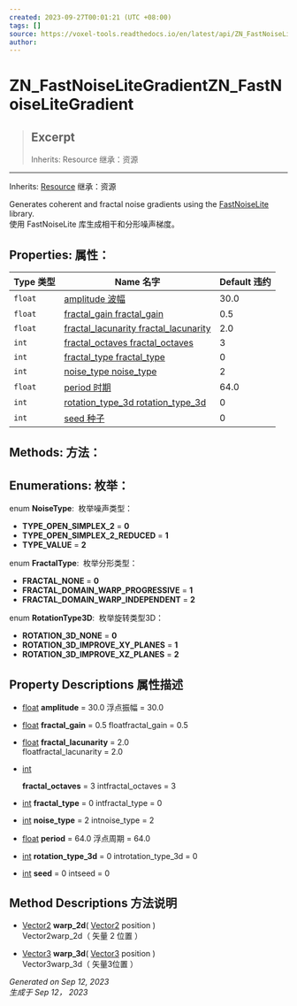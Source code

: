 ```yaml
---
created: 2023-09-27T00:01:21 (UTC +08:00)
tags: []
source: https://voxel-tools.readthedocs.io/en/latest/api/ZN_FastNoiseLiteGradient/
author: 
---
```


# ZN_FastNoiseLiteGradientZN_FastNoiseLiteGradient

> ## Excerpt
> Inherits: Resource 继承：资源

---
Inherits: [Resource](https://docs.godotengine.org/en/stable/classes/class_resource.html) 继承：资源

Generates coherent and fractal noise gradients using the [FastNoiseLite](https://github.com/Auburn/FastNoise) library.  
使用 FastNoiseLite 库生成相干和分形噪声梯度。

## Properties: 属性：

| Type 类型 | Name 名字 | Default 违约 |
| --- | --- | --- |
| `float` | [amplitude 波幅](https://voxel-tools.readthedocs.io/en/latest/api/ZN_FastNoiseLiteGradient/#i_amplitude) | 30.0 |
| `float` | [fractal\_gain fractal\_gain](https://voxel-tools.readthedocs.io/en/latest/api/ZN_FastNoiseLiteGradient/#i_fractal_gain) | 0.5 |
| `float` | [fractal\_lacunarity fractal\_lacunarity](https://voxel-tools.readthedocs.io/en/latest/api/ZN_FastNoiseLiteGradient/#i_fractal_lacunarity) | 2.0 |
| `int` | [fractal\_octaves fractal\_octaves](https://voxel-tools.readthedocs.io/en/latest/api/ZN_FastNoiseLiteGradient/#i_fractal_octaves) | 3 |
| `int` | [fractal\_type fractal\_type](https://voxel-tools.readthedocs.io/en/latest/api/ZN_FastNoiseLiteGradient/#i_fractal_type) | 0 |
| `int` | [noise\_type noise\_type](https://voxel-tools.readthedocs.io/en/latest/api/ZN_FastNoiseLiteGradient/#i_noise_type) | 2 |
| `float` | [period 时期](https://voxel-tools.readthedocs.io/en/latest/api/ZN_FastNoiseLiteGradient/#i_period) | 64.0 |
| `int` | [rotation\_type\_3d rotation\_type\_3d](https://voxel-tools.readthedocs.io/en/latest/api/ZN_FastNoiseLiteGradient/#i_rotation_type_3d) | 0 |
| `int` | [seed 种子](https://voxel-tools.readthedocs.io/en/latest/api/ZN_FastNoiseLiteGradient/#i_seed) | 0 |

## Methods: 方法：

## Enumerations: 枚举：

enum **NoiseType**:  枚举噪声类型：

-   **TYPE\_OPEN\_SIMPLEX\_2** = **0**
-   **TYPE\_OPEN\_SIMPLEX\_2\_REDUCED** = **1**
-   **TYPE\_VALUE** = **2**

enum **FractalType**:  枚举分形类型：

-   **FRACTAL\_NONE** = **0**
-   **FRACTAL\_DOMAIN\_WARP\_PROGRESSIVE** = **1**
-   **FRACTAL\_DOMAIN\_WARP\_INDEPENDENT** = **2**

enum **RotationType3D**:  枚举旋转类型3D：

-   **ROTATION\_3D\_NONE** = **0**
-   **ROTATION\_3D\_IMPROVE\_XY\_PLANES** = **1**
-   **ROTATION\_3D\_IMPROVE\_XZ\_PLANES** = **2**

## Property Descriptions 属性描述

-   [float](https://docs.godotengine.org/en/stable/classes/class_float.html) **amplitude** = 30.0 浮点振幅 = 30.0
    
-   [float](https://docs.godotengine.org/en/stable/classes/class_float.html) **fractal\_gain** = 0.5 floatfractal\_gain = 0.5
    
-   [float](https://docs.godotengine.org/en/stable/classes/class_float.html) **fractal\_lacunarity** = 2.0  
    floatfractal\_lacunarity = 2.0
    
-   [int](https://docs.godotengine.org/en/stable/classes/class_int.html)
    
    **fractal\_octaves** = 3 intfractal\_octaves = 3
-   [int](https://docs.godotengine.org/en/stable/classes/class_int.html) **fractal\_type** = 0 intfractal\_type = 0
    
-   [int](https://docs.godotengine.org/en/stable/classes/class_int.html) **noise\_type** = 2 intnoise\_type = 2
    
-   [float](https://docs.godotengine.org/en/stable/classes/class_float.html) **period** = 64.0 浮点周期 = 64.0
    
-   [int](https://docs.godotengine.org/en/stable/classes/class_int.html) **rotation\_type\_3d** = 0 introtation\_type\_3d = 0
    
-   [int](https://docs.godotengine.org/en/stable/classes/class_int.html) **seed** = 0 intseed = 0
    

## Method Descriptions 方法说明

-   [Vector2](https://docs.godotengine.org/en/stable/classes/class_vector2.html) **warp\_2d**( [Vector2](https://docs.godotengine.org/en/stable/classes/class_vector2.html) position )  
    Vector2warp\_2d（ 矢量 2 位置 ）
    
-   [Vector3](https://docs.godotengine.org/en/stable/classes/class_vector3.html) **warp\_3d**( [Vector3](https://docs.godotengine.org/en/stable/classes/class_vector3.html) position )  
    Vector3warp\_3d（ 矢量3位置 ）
    

_Generated on Sep 12, 2023  
生成于 Sep 12， 2023_
